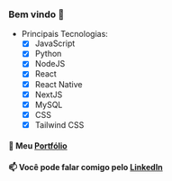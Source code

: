 ### Bem vindo :floppy_disk:
- Principais Tecnologias:
    - [x] JavaScript
    - [x] Python
    - [x] NodeJS
    - [x] React
    - [x] React Native
    - [x] NextJS
    - [x] MySQL
    - [x] CSS
    - [x] Tailwind CSS
#### :floppy_disk: Meu <a href="https://isaacmagno.github.io/myPort/">Portfólio</a>
#### 📫 Você pode falar comigo pelo <a href="https://www.linkedin.com/in/isaacmagno/">LinkedIn</a>
  
